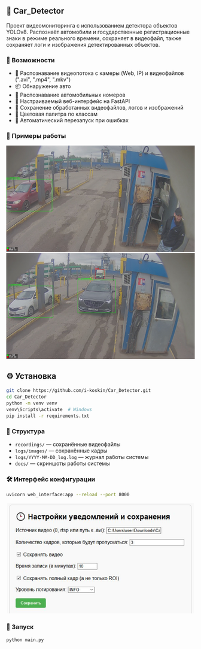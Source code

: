 ## 🚨 Car_Detector

Проект видеомониторинга с использованием детектора объектов YOLOv8. Распознаёт автомобили и государственные регистрационные знаки в режиме реального времени, сохраняет в видеофайл, также сохраняет логи и изображения детектированных объектов.

### 🔧 Возможности

- 🎥 Распознавание видеопотока с камеры (Web, IP) и видеофайлов (".avi", ".mp4", ".mkv")
- 📦 Обнаружение авто
- 🔢 Распознавание автомобильных номеров
- 🧠 Настраиваемый веб-интерфейс на FastAPI
- 📁 Сохранение обработанных видеофайлов, логов и изображений
- 🎨 Цветовая палитра по классам
- 🔄 Автоматический перезапуск при ошибках

### 📸 Примеры работы

<p align="center">
<img src="./docs/2025-06-30_12-17-50_truck%20%5BE726KE156%5D.jpg" width="900">
<img src="./docs/2025-06-30_12-19-09_truck%20%5BX653TA750%5D.jpg" width="900">
</p>

## ⚙️ Установка

```bash
git clone https://github.com/i-koskin/Car_Detector.git
cd Car_Detector
python -m venv venv
venv\Scripts\activate  # Windows
pip install -r requirements.txt
```

### 📁 Структура

- `recordings/` — сохранённые видеофайлы
- `logs/images/` — сохранённые кадры
- `logs/YYYY-MM-DD_log.log` — журнал работы системы
- `docs/` — скриншоты работы системы

### 🛠️ Интерфейс конфигурации

```bash
uvicorn web_interface:app --reload --port 8000
```
<p align="center">
<img src="./docs/web_interface.JPG" width="500">
</p>

### 🚀 Запуск

```bash
python main.py
```

